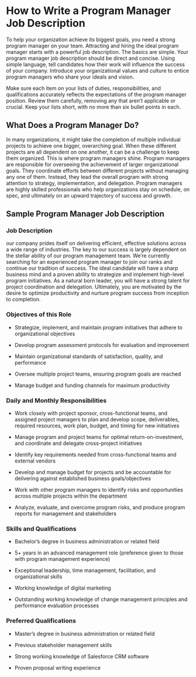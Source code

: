 # How to Write a Program Manager Job Description

To help your organization achieve its biggest goals, you need a strong program manager on your team. Attracting and hiring the ideal program manager starts with a powerful job description. The basics are simple. Your program manager job description should be direct and concise. Using simple language, tell candidates how their work will influence the success of your company. Introduce your organizational values and culture to entice program managers who share your ideals and vision.

Make sure each item on your lists of duties, responsibilities, and qualifications accurately reflects the expectations of the program manager position. Review them carefully, removing any that aren’t applicable or crucial. Keep your lists short, with no more than six bullet points in each.
## What Does a Program Manager Do?

In many organizations, it might take the completion of multiple individual projects to achieve one bigger, overarching goal. When these different projects are all dependent on one another, it can be a challenge to keep them organized. This is where program managers shine. Program managers are responsible for overseeing the achievement of larger organizational goals. They coordinate efforts between different projects without managing any one of them. Instead, they lead the overall program with strong attention to strategy, implementation, and delegation. Program managers are highly skilled professionals who help organizations stay on schedule, on spec, and ultimately on an upward trajectory of success and growth.

## Sample Program Manager Job Description

### Job Description

our company prides itself on delivering efficient, effective solutions across a wide range of industries. The key to our success is largely dependent on the stellar ability of our program management team. We’re currently searching for an experienced program manager to join our ranks and continue our tradition of success. The ideal candidate will have a sharp business mind and a proven ability to strategize and implement high-level program initiatives. As a natural born leader, you will have a strong talent for project coordination and delegation. Ultimately, you are motivated by the desire to optimize productivity and nurture program success from inception to completion.

### Objectives of this Role

* Strategize, implement, and maintain program initiatives that adhere to organizational objectives

* Develop program assessment protocols for evaluation and improvement

* Maintain organizational standards of satisfaction, quality, and performance

* Oversee multiple project teams, ensuring program goals are reached

* Manage budget and funding channels for maximum productivity  

### Daily and Monthly Responsibilities

* Work closely with project sponsor, cross-functional teams, and assigned project managers to plan and develop scope, deliverables, required resources, work plan, budget, and timing for new initiatives

* Manage program and project teams for optimal return-on-investment, and coordinate and delegate cross-project initiatives

* Identify key requirements needed from cross-functional teams and external vendors

* Develop and manage budget for projects and be accountable for delivering against established business goals/objectives

* Work with other program managers to identify risks and opportunities across multiple projects within the department

* Analyze, evaluate, and overcome program risks, and produce program reports for management and stakeholders

### Skills and Qualifications

* Bachelor’s degree in business administration or related field

* 5+ years in an advanced management role (preference given to those with program management experience)

* Exceptional leadership, time management, facilitation, and organizational skills

* Working knowledge of digital marketing

* Outstanding working knowledge of change management principles and performance evaluation processes

### Preferred Qualifications

* Master’s degree in business administration or related field

* Previous stakeholder management skills

* Strong working knowledge of Salesforce CRM software

* Proven proposal writing experience  

